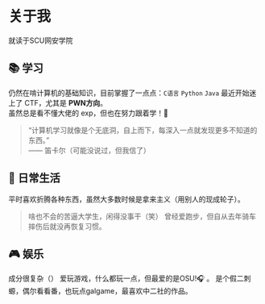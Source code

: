 # 关于我

就读于SCU网安学院

## 📚 学习

仍然在啃计算机的基础知识，目前掌握了一点点：`C语言` `Python` `Java`
最近开始迷上了 CTF，尤其是 **PWN方向**。  
虽然总是看不懂大佬的 exp，但也在努力跟着学！💪

> “计算机学习就像是个无底洞，自上而下，每深入一点就发现更多不知道的东西。”  
> —— 笛卡尔（可能没说过，但我信了）

## 🧪 日常生活

平时喜欢折腾各种东西，虽然大多数时候是拿来主义（用别人的现成轮子）。
> 啥也不会的苦逼大学生，闲得没事干（笑）
曾经爱跑步，但自从去年骑车摔伤后就没再恢复习惯。
  
## 🎮 娱乐

成分很复杂（）
爱玩游戏，什么都玩一点，但最爱的是OSU!🎧 。
是个假二刺螈，偶尔看看番，也玩点galgame，最喜欢中二社的作品。

